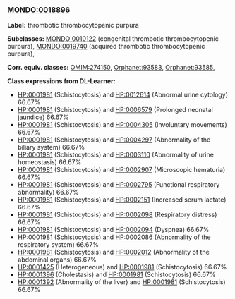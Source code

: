
### [MONDO:0018896](http://purl.obolibrary.org/obo/MONDO_0018896)
**Label:** thrombotic thrombocytopenic purpura

**Subclasses:** [MONDO:0010122](http://purl.obolibrary.org/obo/MONDO_0010122) (congenital thrombotic thrombocytopenic purpura), [MONDO:0019740](http://purl.obolibrary.org/obo/MONDO_0019740) (acquired thrombotic thrombocytopenic purpura), 

**Corr. equiv. classes:** [OMIM:274150](http://purl.obolibrary.org/obo/OMIM_274150), [Orphanet:93583](http://www.orpha.net/ORDO/Orphanet_93583), [Orphanet:93585](http://www.orpha.net/ORDO/Orphanet_93585), 

**Class expressions from DL-Learner:**

- [HP:0001981](http://purl.obolibrary.org/obo/HP_0001981) (Schistocytosis) and [HP:0012614](http://purl.obolibrary.org/obo/HP_0012614) (Abnormal urine cytology) 66.67%
- [HP:0001981](http://purl.obolibrary.org/obo/HP_0001981) (Schistocytosis) and [HP:0006579](http://purl.obolibrary.org/obo/HP_0006579) (Prolonged neonatal jaundice) 66.67%
- [HP:0001981](http://purl.obolibrary.org/obo/HP_0001981) (Schistocytosis) and [HP:0004305](http://purl.obolibrary.org/obo/HP_0004305) (Involuntary movements) 66.67%
- [HP:0001981](http://purl.obolibrary.org/obo/HP_0001981) (Schistocytosis) and [HP:0004297](http://purl.obolibrary.org/obo/HP_0004297) (Abnormality of the biliary system) 66.67%
- [HP:0001981](http://purl.obolibrary.org/obo/HP_0001981) (Schistocytosis) and [HP:0003110](http://purl.obolibrary.org/obo/HP_0003110) (Abnormality of urine homeostasis) 66.67%
- [HP:0001981](http://purl.obolibrary.org/obo/HP_0001981) (Schistocytosis) and [HP:0002907](http://purl.obolibrary.org/obo/HP_0002907) (Microscopic hematuria) 66.67%
- [HP:0001981](http://purl.obolibrary.org/obo/HP_0001981) (Schistocytosis) and [HP:0002795](http://purl.obolibrary.org/obo/HP_0002795) (Functional respiratory abnormality) 66.67%
- [HP:0001981](http://purl.obolibrary.org/obo/HP_0001981) (Schistocytosis) and [HP:0002151](http://purl.obolibrary.org/obo/HP_0002151) (Increased serum lactate) 66.67%
- [HP:0001981](http://purl.obolibrary.org/obo/HP_0001981) (Schistocytosis) and [HP:0002098](http://purl.obolibrary.org/obo/HP_0002098) (Respiratory distress) 66.67%
- [HP:0001981](http://purl.obolibrary.org/obo/HP_0001981) (Schistocytosis) and [HP:0002094](http://purl.obolibrary.org/obo/HP_0002094) (Dyspnea) 66.67%
- [HP:0001981](http://purl.obolibrary.org/obo/HP_0001981) (Schistocytosis) and [HP:0002086](http://purl.obolibrary.org/obo/HP_0002086) (Abnormality of the respiratory system) 66.67%
- [HP:0001981](http://purl.obolibrary.org/obo/HP_0001981) (Schistocytosis) and [HP:0002012](http://purl.obolibrary.org/obo/HP_0002012) (Abnormality of the abdominal organs) 66.67%
- [HP:0001425](http://purl.obolibrary.org/obo/HP_0001425) (Heterogeneous) and [HP:0001981](http://purl.obolibrary.org/obo/HP_0001981) (Schistocytosis) 66.67%
- [HP:0001396](http://purl.obolibrary.org/obo/HP_0001396) (Cholestasis) and [HP:0001981](http://purl.obolibrary.org/obo/HP_0001981) (Schistocytosis) 66.67%
- [HP:0001392](http://purl.obolibrary.org/obo/HP_0001392) (Abnormality of the liver) and [HP:0001981](http://purl.obolibrary.org/obo/HP_0001981) (Schistocytosis) 66.67%


